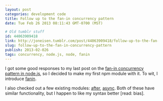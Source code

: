 ```yaml
---
layout: post
categories: development code
title: Follow up to the fan-in concurrency pattern
date: Tue Feb 26 2013 08:11:43 GMT-0700 (MST)

# Old tumblr stuff
id: 44063909418
link: http://joneisen.tumblr.com/post/44063909418/follow-up-to-the-fan-in-concurrency-pattern
slug: follow-up-to-the-fan-in-concurrency-pattern
publish: 2013-02-026
tags: concurrency, node.js, node, fanin
---
```



I got some good responses to my last post on the [fan-in concurrency
pattern in node.js](http://joneisen.me/post/43961435963), so I decided
to make my first npm module with it. To wit, I introduce
[fanin](http://npmjs.org/package/fanin/1.0.5).

I also checked out a few existing modules:
[after](https://npmjs.org/package/after),
[async](https://npmjs.org/package/async). Both of these have similar
functionality, but I happen to like my syntax better [read: bias].

